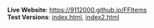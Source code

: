 **Live Website**: https://9112000.github.io/FFItems<br>
**Test Versions**: [index.html](https://9112000.github.io/FFItems/test/index.html), [index2.html](https://9112000.github.io/FFItems/test/index.html)
